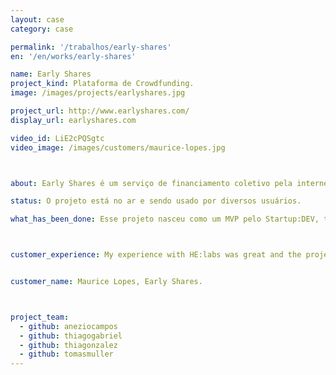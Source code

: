```yaml
---
layout: case
category: case

permalink: '/trabalhos/early-shares'
en: '/en/works/early-shares'

name: Early Shares
project_kind: Plataforma de Crowdfunding.
image: /images/projects/earlyshares.jpg

project_url: http://www.earlyshares.com/
display_url: earlyshares.com

video_id: LiE2cPQSgtc
video_image: /images/customers/maurice-lopes.jpg



about: Early Shares é um serviço de financiamento coletivo pela internet que conecta empresários que procuram vender participações do seu negócio com pessoas que querem se transformar em investidor.

status: O projeto está no ar e sendo usado por diversos usuários.

what_has_been_done: Esse projeto nasceu como um MVP pelo Startup:DEV, teve seu desenvolvimento continuado, e hoje está concluído. É um bom exemplo de alguém que lançou sua ideia com a gente e escolheu manter seu projeto nas mãos dos nossos profissionais.



customer_experience: My experience with HE:labs was great and the project was a huge success. What you guys did and your skills in web development make any task seem easy, which is amazing when dealing with web development companies. That is pretty impressive for all standards.


customer_name: Maurice Lopes, Early Shares.



project_team:
  - github: aneziocampos
  - github: thiagogabriel
  - github: thiagonzalez
  - github: tomasmuller
---
```

